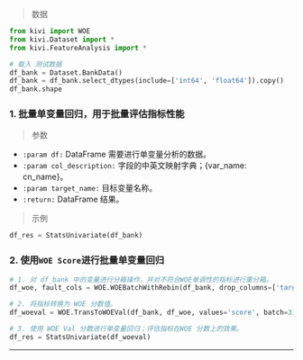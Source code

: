 

> 数据

```python
from kivi import WOE
from kivi.Dataset import *
from kivi.FeatureAnalysis import *

# 载入 测试数据
df_bank = Dataset.BankData()
df_bank = df_bank.select_dtypes(include=['int64', 'float64']).copy()
df_bank.shape
```

### 1. 批量单变量回归，用于批量评估指标性能

> 参数

- `:param df:` DataFrame 需要进行单变量分析的数据。
- `:param col_description:` 字段的中英文映射字典；{var_name: cn_name}。
- `:param target_name:` 目标变量名称。
- `:return:` DataFrame 结果。

> 示例

```python
df_res = StatsUnivariate(df_bank)
```

### 2. 使用`WOE Score`进行批量单变量回归

```python
# 1. 对 df_bank 中的变量进行分箱操作，并对不符合WOE单调性的指标进行重分箱。
df_woe, fault_cols = WOE.WOEBatchWithRebin(df_bank, drop_columns=['target'])

# 2. 将指标转换为 WOE 分数值。
df_woeval = WOE.TransToWOEVal(df_bank, df_woe, values='score', batch=3)

# 3. 使用 WOE Val 分数进行单变量回归；评估指标在WOE 分数上的效果。
df_res = StatsUnivariate(df_woeval)
```

---

